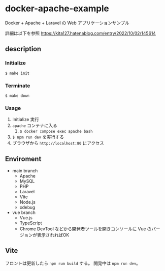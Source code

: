# docker-apache-example
Docker + Apache + Laravel の Web アプリケーションサンプル

詳細は以下を参照
https://kita127.hatenablog.com/entry/2022/10/02/145614


## description

### Initialize

```
$ make init
```

### Terminate

```
$ make down
```

### Usage

1. Initialize 実行
1. `apache` コンテナに入る
    1. `$ docker compose exec apache bash`
1. `$ npm run dev` を実行する
1.  ブラウザから `http://localhost:80` にアクセス

## Enviroment

- main branch
    - Apache
    - MySQL
    - PHP
    - Laravel
    - Vite
    - Node.js
    - xdebug
- vue branch
    - Vue.js
    - TypeScript
    - Chrome DevTool などから開発者ツールを開きコンソールに Vue のバージョンが表示されればOK

## Vite

フロントは更新したら `npm run build` する。
開発中は `npm run dev`。
